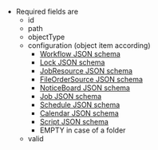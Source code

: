 * Required fields are
    * id
    * path
    * objectType
    * configuration (object item according)
    	* <a href="../../../../../inventory/schemas/workflow/workflow-schema.json" target="workflow">Workflow JSON schema</a>
    	* <a href="../../../../../inventory/schemas/lock/lock-schema.json" target="lock">Lock JSON schema</a>
    	* <a href="../../../../../inventory/schemas/jobresource/jobResource-schema.json" target="jobresource">JobResource JSON schema</a>
    	* <a href="../../../../../inventory/schemas/fileordersource/fileOrderSource-schema.json" target="fileordersource">FileOrderSource JSON schema</a>
    	* <a href="../../../../../inventory/schemas/board/board-schema.json" target="board">NoticeBoard JSON schema</a>
		* <a href="../../../../../inventory/schemas/job/job-schema.json" target="job">Job JSON schema</a>
    	* <a href="../../../../../inventory/schemas/schedule/schedule-schema.json" target="order">Schedule JSON schema</a>
    	* <a href="../../../../../inventory/schemas/calendar/calendar-schema.json" target="calendar">Calendar JSON schema</a>
    	* <a href="../../../../../inventory/schemas/script/script-schema.json" target="script">Script JSON schema</a>
    	* EMPTY in case of a folder
    * valid
